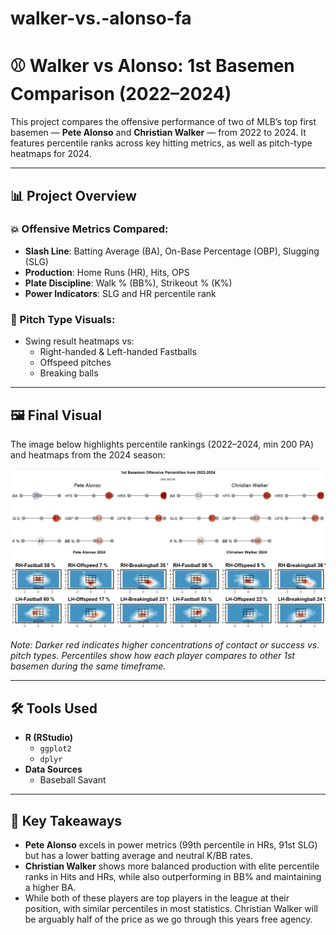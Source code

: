 # walker-vs.-alonso-fa
# ⚾ Walker vs Alonso: 1st Basemen Comparison (2022–2024)

This project compares the offensive performance of two of MLB’s top first basemen — **Pete Alonso** and **Christian Walker** — from 2022 to 2024. It features percentile ranks across key hitting metrics, as well as pitch-type heatmaps for 2024.

---

## 📊 Project Overview

### 💥 Offensive Metrics Compared:
- **Slash Line**: Batting Average (BA), On-Base Percentage (OBP), Slugging (SLG)
- **Production**: Home Runs (HR), Hits, OPS
- **Plate Discipline**: Walk % (BB%), Strikeout % (K%)
- **Power Indicators**: SLG and HR percentile rank

### 🎯 Pitch Type Visuals:
- Swing result heatmaps vs:
  - Right-handed & Left-handed Fastballs
  - Offspeed pitches
  - Breaking balls

---

## 🖼️ Final Visual

The image below highlights percentile rankings (2022–2024, min 200 PA) and heatmaps from the 2024 season:

![Walker vs Alonso Comparison](Final%20Visual.png)


*Note: Darker red indicates higher concentrations of contact or success vs. pitch types. Percentiles show how each player compares to other 1st basemen during the same timeframe.*

---

## 🛠️ Tools Used

- **R (RStudio)**  
  - `ggplot2`  
  - `dplyr`   
- **Data Sources**  
  - Baseball Savant    

---

## 🧠 Key Takeaways

- **Pete Alonso** excels in power metrics (99th percentile in HRs, 91st SLG) but has a lower batting average and neutral K/BB rates.
- **Christian Walker** shows more balanced production with elite percentile ranks in Hits and HRs, while also outperforming in BB% and maintaining a higher BA.
- While both of these players are top players in the league at their position, with similar percentiles in most statistics. Christian Walker will be arguably half of the price as we go through this years free agency.


